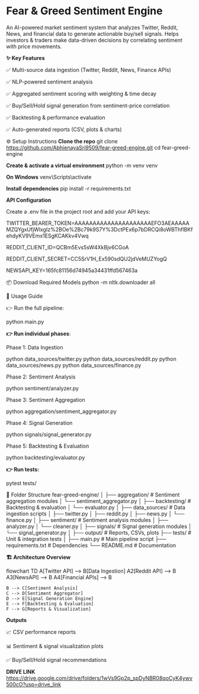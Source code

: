
# Fear & Greed Sentiment Engine

An AI-powered market sentiment system that analyzes Twitter, Reddit, News, and financial data to generate actionable buy/sell signals.
Helps investors & traders make data-driven decisions by correlating sentiment with price movements.

**✨ Key Features**

✅ Multi-source data ingestion (Twitter, Reddit, News, Finance APIs)

✅ NLP-powered sentiment analysis

✅ Aggregated sentiment scoring with weighting & time decay

✅ Buy/Sell/Hold signal generation from sentiment-price correlation

✅ Backtesting & performance evaluation

✅ Auto-generated reports (CSV, plots & charts)

⚙️ Setup Instructions
**Clone the repo**
git clone https://github.com/AbhienayaSri9509/fear-greed-engine.git
cd fear-greed-engine

**Create & activate a virtual environment**
python -m venv venv

**On Windows**
venv\Scripts\activate

**Install dependencies**
pip install -r requirements.txt

**API Configuration**

Create a .env file in the project root and add your API keys:

TWITTER_BEARER_TOKEN=AAAAAAAAAAAAAAAAAAAAAEFO3AEAAAAAMZQYgxUfjWlxgIz%2BOe%2Bc79k9S7Y%3DctPEx6p7bDRCQi8oWBThflBKfehdyKV9VEmx1ESgKCAKkv4Vwq

REDDIT_CLIENT_ID=QCBm5Evs5sW4XkBjv6CGoA

REDDIT_CLIENT_SECRET=CC5SrV1H_Ex590sdQU2jdVeMUZYogQ

NEWSAPI_KEY=165fc81156d74945a34431ffd567463a

📦 Download Required Models
python -m nltk.downloader all

🚀 Usage Guide

👉 Run the full pipeline:

python main.py


**👉 Run individual phases**:

Phase 1: Data Ingestion

python data_sources/twitter.py
python data_sources/reddit.py
python data_sources/news.py
python data_sources/finance.py


Phase 2: Sentiment Analysis

python sentiment/analyzer.py


Phase 3: Sentiment Aggregation

python aggregation/sentiment_aggregator.py


Phase 4: Signal Generation

python signals/signal_generator.py


Phase 5: Backtesting & Evaluation

python backtesting/evaluator.py


**👉 Run tests:**

pytest tests/

📂 Folder Structure
fear-greed-engine/
│
├── aggregation/                # Sentiment aggregation modules
│   └── sentiment_aggregator.py
│
├── backtesting/                # Backtesting & evaluation
│   └── evaluator.py
│
├── data_sources/               # Data ingestion scripts
│   ├── twitter.py
│   ├── reddit.py
│   ├── news.py
│   └── finance.py
│
├── sentiment/                  # Sentiment analysis modules
│   ├── analyzer.py
│   └── cleaner.py
│
├── signals/                    # Signal generation modules
│   └── signal_generator.py
│
├── output/                     # Reports, CSVs, plots
├── tests/                      # Unit & integration tests
│
├── main.py                     # Main pipeline script
├── requirements.txt            # Dependencies
└── README.md                   # Documentation

**🏗️ Architecture Overview**

flowchart TD
    A[Twitter API] --> B[Data Ingestion]
    A2[Reddit API] --> B
    A3[NewsAPI] --> B
    A4[Financial APIs] --> B

    B --> C[Sentiment Analysis]
    C --> D[Sentiment Aggregator]
    D --> E[Signal Generation Engine]
    E --> F[Backtesting & Evaluation]
    F --> G[Reports & Visualization]

**Outputs**

📈 CSV performance reports

📊 Sentiment & signal visualization plots

✅ Buy/Sell/Hold signal recommendations

**DRIVE LINK**
https://drive.google.com/drive/folders/1wVs9Gp2p_spDyNBR08qoCyK4ywv500cO?usp=drive_link
